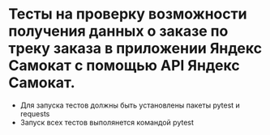 ﻿# Тесты на проверку возможности получения данных о заказе по треку заказа в приложении Яндекс Самокат с помощью API Яндекс Самокат.
- Для запуска тестов должны быть установлены пакеты pytest и requests
- Запуск всех тестов выполянется командой pytest